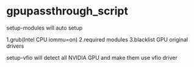 # gpupassthrough_script

setup-modules will auto setup

1.grub(Intel CPU iommu=on)
2.required modules
3.blacklist GPU original drivers

setup-vfio will detect all NVIDIA GPU and make them use vfio driver
